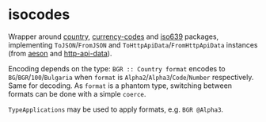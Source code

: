# isocodes

Wrapper around [country](https://hackage.haskell.org/package/country),
[currency-codes](https://hackage.haskell.org/package/currency-codes) and
[iso639](https://hackage.haskell.org/package/iso639) packages,
implementing `ToJSON`/`FromJSON` and `ToHttpApiData`/`FromHttpApiData` instances
(from [aeson](https://hackage.haskell.org/package/aeson) and 
[http-api-data](https://hackage.haskell.org/package/http-api-data)).

Encoding depends on the type: `BGR :: Country format` encodes to `BG`/`BGR`/`100`/`Bulgaria`
when `format` is `Alpha2`/`Alpha3`/`Code`/`Number` respectively. Same for decoding.
As `format` is a phantom type, switching between formats can be done with a simple `coerce`.

`TypeApplications` may be used to apply formats, e.g. `BGR @Alpha3`.
